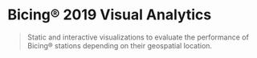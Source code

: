 # Bicing® 2019 Visual Analytics

> Static and interactive visualizations to evaluate the performance of Bicing®  stations depending on their geospatial location.
